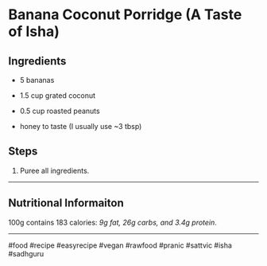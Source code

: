 # Banana Coconut Porridge  (A Taste of Isha)

## Ingredients

*   5 bananas
    
*   1.5 cup grated coconut
    
*   0.5 cup roasted peanuts
    
*   honey to taste (I usually use ~3 tbsp)
    

## Steps

1.  Puree all ingredients.
    

* * *

## Nutritional Informaiton

100g contains 183 calories: *9g fat, 26g carbs, and 3.4g protein*.

* * *

#food #recipe #easyrecipe #vegan #rawfood #pranic #sattvic #isha #sadhguru